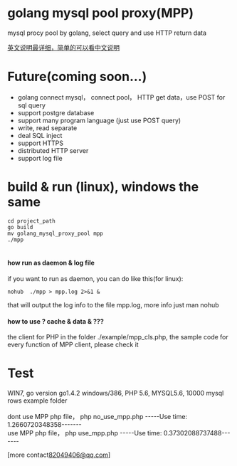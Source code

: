 
golang mysql pool proxy(MPP)
=======
mysql procy pool by golang, select query and use HTTP return data

<a href="README_cn.md">英文说明最详细，简单的可以看中文说明</a>

Future(coming soon...)
======
* golang connect mysql， connect pool， HTTP get data，use POST for sql query 
* support postgre database 
* support many program language (just use POST query) 
* write, read separate 
* deal SQL inject
* support HTTPS 
* distributed HTTP server
* support log file
 
build & run (linux), windows the same
=====
```cd project_path  ```<br />
```go build  ```<br />
```mv golang_mysql_proxy_pool mpp ```<br />
```./mpp ``` <br /><br />

#### how run as daemon & log file
if you want to run as daemon, you can do like this(for linux):

```nohub  ./mpp > mpp.log 2>&1 & ```

that will output the log info to the file mpp.log, more info just man nohub 


#### how to use ? cache & data & ???
the client for PHP in the folder ./example/mpp_cls.php, the sample code 
for every function of MPP client, please check it

Test
=======
WIN7, go version go1.4.2 windows/386, PHP 5.6, MYSQL5.6, 10000 mysql rows
example folder<br /><br />
dont use MPP php file，  php no_use_mpp.php  -----Use time: 1.2660720348358-------<br />
use MPP php file，  php use_mpp.php   -----Use time: 0.37302088737488-------


[more contact<82049406@qq.com>]









